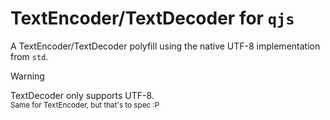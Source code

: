 # TextEncoder/TextDecoder for `qjs`

A TextEncoder/TextDecoder polyfill using the native UTF-8 implementation from `std`.

> [!WARNING]
> TextDecoder only supports UTF-8.  
> <sup>Same for TextEncoder, but that's to spec :P</sup>
